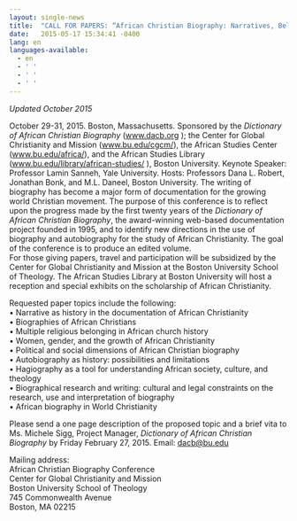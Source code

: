 ```yaml
---
layout: single-news
title:  "CALL FOR PAPERS: “African Christian Biography: Narratives, Beliefs, and Boundaries”"
date:   2015-05-17 15:34:41 -0400
lang: en
languages-available:
  - en
  - ' '
  - ' '
  - ' '
---
```

_Updated October 2015_

October 29-31, 2015. Boston, Massachusetts. Sponsored by the _Dictionary of African Christian Biography_ (www.dacb.org ); the Center for Global Christianity and Mission (www.bu.edu/cgcm/), the African Studies Center (www.bu.edu/africa/), and the African Studies Library (www.bu.edu/library/african-studies/ ), Boston University. Keynote Speaker: Professor Lamin Sanneh, Yale University. Hosts: Professors Dana L. Robert, Jonathan Bonk, and M.L. Daneel, Boston University.
The writing of biography has become a major form of documentation for the growing world Christian movement. The purpose of this conference is to reflect upon the progress made by the first twenty years of the _Dictionary of African Christian Biography_, the award-winning web-based documentation project founded in 1995, and to identify new directions in the use of biography and autobiography for the study of African Christianity. The goal of the conference is to produce an edited volume.<br/>
For those giving papers, travel and participation will be subsidized by the Center for Global Christianity and Mission at the Boston University School of Theology. The African Studies Library at Boston University will host a reception and special exhibits on the scholarship of African Christianity.

Requested paper topics include the following:<br/>
•	Narrative as history in the documentation of African Christianity<br/>
•	Biographies of African Christians<br/>
•	Multiple religious belonging in African church history<br/>
•	Women, gender, and the growth of African Christianity<br/>
•	Political and social dimensions of African Christian biography<br/>
•	Autobiography as history: possibilities and limitations<br/>
•	Hagiography as a tool for understanding African society, culture, and theology<br/>
•	Biographical research and writing: cultural and legal constraints on the research, use and interpretation of biography<br/>
•	African biography in World Christianity<br/>

Please send a one page description of the proposed topic and a brief vita to Ms. Michele Sigg, Project Manager, _Dictionary of African Christian Biography_ by Friday February 27, 2015. Email: dacb@bu.edu<br/>

Mailing address:<br/>
African Christian Biography Conference<br/>
Center for Global Christianity and Mission<br/>
Boston University School of Theology<br/>
745 Commonwealth Avenue<br/>
Boston, MA 02215<br/>
